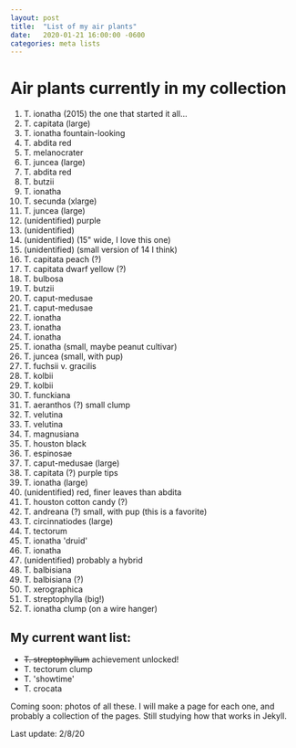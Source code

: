 ```yaml
---
layout: post
title:  "List of my air plants"
date:   2020-01-21 16:00:00 -0600
categories: meta lists
---
```


# Air plants currently in my collection

1. T. ionatha (2015) the one that started it all...
2. T. capitata (large)
3. T. ionatha fountain-looking
4. T. abdita red
5. T. melanocrater
6. T. juncea (large)
7. T. abdita red
8. T. butzii
9. T. ionatha
10. T. secunda (xlarge)
11. T. juncea (large)
12. (unidentified) purple
13. (unidentified) 
14. (unidentified) (15" wide, I love this one)
15. (unidentified) (small version of 14 I think)
16. T. capitata peach (?)
17. T. capitata dwarf yellow (?)
18. T. bulbosa
19. T. butzii
20. T. caput-medusae
21. T. caput-medusae
22. T. ionatha
23. T. ionatha
24. T. ionatha
25. T. ionatha (small, maybe peanut cultivar)
26. T. juncea (small, with pup)
27. T. fuchsii v. gracilis
28. T. kolbii
29. T. kolbii
30. T. funckiana
31. T. aeranthos (?) small clump
32. T. velutina
33. T. velutina
34. T. magnusiana
35. T. houston black
36. T. espinosae
37. T. caput-medusae (large)
38. T. capitata (?) purple tips
39. T. ionatha (large)
40. (unidentified) red, finer leaves than abdita
41. T. houston cotton candy (?)
42. T. andreana (?) small, with pup (this is a favorite)
43. T. circinnatiodes (large)
44. T. tectorum
45. T. ionatha 'druid'
46. T. ionatha
47. (unidentified) probably a hybrid
48. T. balbisiana
49. T. balbisiana (?)
50. T. xerographica
51. T. streptophylla (big!)
52. T. ionatha clump (on a wire hanger)


## My current want list:
* ~~T. streptophyllum~~ achievement unlocked!
* T. tectorum clump
* T. 'showtime'
* T. crocata

Coming soon: photos of all these. I will make a page for each one, and probably a collection of the pages. Still studying how that works in Jekyll.

Last update: 2/8/20
